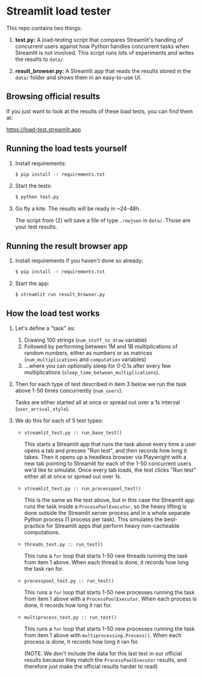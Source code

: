 # Streamlit load tester

This repo contains two things:

1. **test.py:** A load-testing script that compares Streamlit's handling of concurrent users against
   how Python handles concurrent tasks when Streamlit is not involved. This script runs lots of
   experiments and writes the results to `data/`.

2. **result_browser.py:** A Streamlit app that reads the results stored in the `data/` folder and shows
   them in an easy-to-use UI.


## Browsing official results

If you just want to look at the results of these load tests, you can find them at:

https://load-test.streamlit.app


## Running the load tests yourself

1. Install requirements:

   ```sh
   $ pip install -r requirements.txt
   ```

2. Start the tests:

   ```sh
   $ python test.py
   ```

3. Go fly a kite. The results will be ready in ~24-48h.

   The script from (2) will save a file of type `.rowjson` in `data/`. Those are your test results.


## Running the result browser app

1. Install requirements if you haven't done so already:

   ```sh
   $ pip install -r requirements.txt
   ```

2. Start the app:

   ```sh
   $ streamlit run result_browser.py
   ```

## How the load test works

1. Let's define a "task" as:
    1. Drawing 100 strings (`num_stuff_to_draw` variable)
    2. Followed by performing between 1M and 1B multiplications of random numbers, either as numbers
       or as matrices (`num_multiplications` and `computation` variables)
    3. ...where you can optionally sleep for 0-0.1s after every few multiplications
       (`sleep_time_between_multiplications`).

2. Then for each type of test described in item 3 below we run the task above 1-50 times concurrently
   (`num_users`).
   
   Tasks are either started all at once or spread out over a 1s interval (`user_arrival_style`).

4. We do this for each of 5 test types:
    - `streamlit_test.py :: run_base_test()`

       This starts a Streamlit app that runs the task above every time a user opens a tab and presses
       "Run test", and then records how long it takes. Then it opens up a headless browser via
       Playwright with a new tab pointing to Streamlit for each of the 1-50 concurrent users we'd
       like to simulate. Once every tab loads, the test clicks "Run test" either all at once or spread
       out over 1s.

    - `streamlit_test.py :: run_processpool_test()`

       This is the same as the test above, but in this case the Streamlit app runs the task inside a
       `ProcessPoolExecutor`, so the heavy lifting is done outside the Streamlit server process and
       in a whole separate Python process (1 process per task). This simulates the best-practice for
       Streamlit apps that perform heavy non-cacheable computations.

    - `threads_test.py :: run_test()`

       This runs a `for` loop that starts 1-50 new threads running the task from item 1 above. When
       each thread is done, it records how long the task ran for.

    - `processpool_test.py :: run_test()`

       This runs a `for` loop that starts 1-50 new processes running the task from item 1 above with
       a `ProcessPoolExecutor`. When each process is done, it records how long it ran for.

    - `multiprocess_test.py :: run_test()`

       This runs a `for` loop that starts 1-50 new processes running the task from item 1 above with
       `multiprocessing.Process()`. When each process is done, it records how long it ran for.

       (NOTE: We don't include the data for this last test in our official results because they match
       the `ProcessPoolExecutor` results, and therefore just make the official results harder to read)
